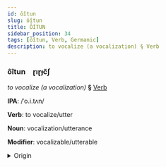 ```yaml
---
id: ôîtun
slug: ôîtun
title: ÔİTUN
sidebar_position: 34
tags: [ôîtun, Verb, Germanic]
description: to vocalize (a vocalization) § Verb
---
```


### ôîtun&emsp;<span kind="abugida">ɽıɽɟc̃ʃ</span>

*to vocalize (a vocalization)* **§** [Verb](../../tags/Verb)

**IPA**: /ˈo.i.tʌn/

**Verb**: to vocalize/utter

**Noun**: vocalization/utterance

**Modifier**: vocalizable/utterable

<details>
    <summary>Origin</summary>
    Dutch uiten /ˈœy̯tə(n)/<br/>
    <em>Germanic Language Family</em>
</details>